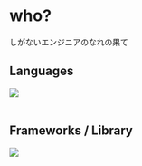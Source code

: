 # who?
しがないエンジニアのなれの果て

## Languages

![](https://skillicons.dev/icons?i=html,css,sass,js,typescript,python,php)<br /><br />

## Frameworks / Library

![](https://skillicons.dev/icons?i=vue,nuxt,nodejs,wordpress)<br /><br />